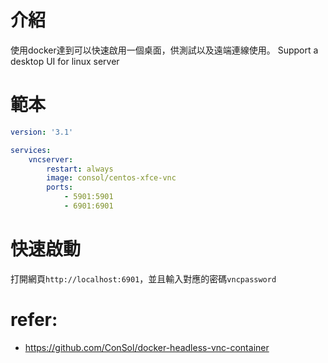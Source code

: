 # 介紹
使用docker達到可以快速啟用一個桌面，供測試以及遠端連線使用。
Support a desktop UI for linux server

# 範本
```yml
version: '3.1'

services:
    vncserver:
        restart: always
        image: consol/centos-xfce-vnc
        ports:
            - 5901:5901
            - 6901:6901

```

# 快速啟動
打開網頁`http://localhost:6901`，並且輸入對應的密碼`vncpassword`


# refer:
- https://github.com/ConSol/docker-headless-vnc-container